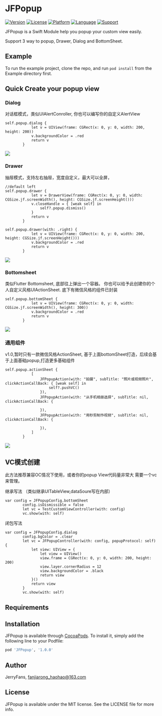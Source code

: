 # JFPopup

[![Version](https://img.shields.io/cocoapods/v/JFPopup.svg?style=flat)](https://cocoapods.org/pods/JFPopup)
[![License](https://img.shields.io/cocoapods/l/JFPopup.svg?style=flat)](https://cocoapods.org/pods/JFPopup)
[![Platform](https://img.shields.io/cocoapods/p/JFPopup.svg?style=flat)](https://cocoapods.org/pods/JFPopup)
[![Language](https://img.shields.io/badge/language-Swift-DE5C43.svg?style=flat)](https://cocoapods.org/pods/JFPopup)
[![Support](http://img.shields.io/badge/support-ObjC-brightgreen.svg?style=flat)](https://cocoapods.org/pods/JFPopup)

JFPopup is a Swift Module help you popup your custom view easily.

Support 3 way to popup, Drawer, Dialog and BottomSheet.


## Example

To run the example project, clone the repo, and run `pod install` from the Example directory first.

## Quick Create your popup view

### Dialog 

对话框模式，类似UIAlertConroller, 你也可以编写你的自定义AlertView

```
self.popup.dialog {
            let v = UIView(frame: CGRect(x: 0, y: 0, width: 200, height: 200))
            v.backgroundColor = .red
            return v
        }
```

![](http://image.jerryfans.com/dialog.gif)

### Drawer
抽屉模式，支持左右抽屉，宽度自定义，最大可以全屏，

```
//default left
self.popup.drawer {
            let v = DrawerView(frame: CGRect(x: 0, y: 0, width: CGSize.jf.screenWidth(), height: CGSize.jf.screenHeight()))
            v.closeHandle = { [weak self] in
                self?.popup.dismiss()
            }
            return v
        }

self.popup.drawer(with: .right) {
            let v = UIView(frame: CGRect(x: 0, y: 0, width: 200, height: CGSize.jf.screenHeight()))
            v.backgroundColor = .red
            return v
        }
```

![](http://image.jerryfans.com/drawer.gif)

### Bottomsheet

类似Flutter Bottomsheet, 底部往上弹出一个容器。 你也可以给予此创建你的个人自定义风格UIActionSheet. 底下有微信风格的组件已封装

```
self.popup.bottomSheet {
            let v = UIView(frame: CGRect(x: 0, y: 0, width: CGSize.jf.screenWidth(), height: 300))
            v.backgroundColor = .red
            return v
        }
```

![](http://image.jerryfans.com/bottom_sheet.gif)

### 通用组件

v1.0,暂时只有一款微信风格ActionSheet, 基于上面bottomSheet打造，后续会基于上面基础popup,打造更多基础组件

```
self.popup.actionSheet {
            [
                JFPopupAction(with: "拍摄", subTitle: "照片或视频照片", clickActionCallBack: { [weak self] in
                    self?.pushVC()
                }),
                JFPopupAction(with: "从手机相册选择", subTitle: nil, clickActionCallBack: {

                }),
                JFPopupAction(with: "用秒剪制作视频", subTitle: nil, clickActionCallBack: {

                }),
            ]
        }
```

![](http://image.jerryfans.com/wechat_sheet.gif)

## VC模式创建

此方法推荐兼容OC情况下使用，或者你的popup View代码量非常大 需要一个vc来管理。

继承写法 （类似继承UITableView,dataSoure写在内部）

```
var config = JFPopupConfig.bottomSheet
        config.isDismissible = false
        let vc = TestCustomViewController(with: config)
        vc.show(with: self)
```
闭包写法

```
var config = JFPopupConfig.dialog
        config.bgColor = .clear
        let vc = JFPopupController(with: config, popupProtocol: self) {
            let view: UIView = {
                let view = UIView()
                view.frame = CGRect(x: 0, y: 0, width: 200, height: 200)
                view.layer.cornerRadius = 12
                view.backgroundColor = .black
                return view
            }()
            return view
        }
        vc.show(with: self)
```


## Requirements

## Installation

JFPopup is available through [CocoaPods](https://cocoapods.org). To install
it, simply add the following line to your Podfile:

```ruby
pod 'JFPopup', '1.0.0'
```

## Author

JerryFans, fanjiarong_haohao@163.com

## License

JFPopup is available under the MIT license. See the LICENSE file for more info.

